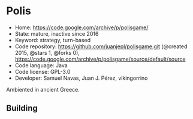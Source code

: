 # Polis

- Home: https://code.google.com/archive/p/polisgame/
- State: mature, inactive since 2016
- Keyword: strategy, turn-based
- Code repository: https://github.com/juanjepl/polisgame.git (@created 2015, @stars 1, @forks 0), https://code.google.com/archive/p/polisgame/source/default/source
- Code language: Java
- Code license: GPL-3.0
- Developer: Samuel Navas, Juan J. Pérez, vikingorrino

Ambiented in ancient Greece.

## Building
